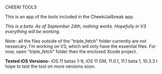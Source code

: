 CHEEKI TOOLS

This is an app of the tools included in the CheekiJailbreak app. 

*This is a beta. As of September 24th, nothing works. Hopefully in V3 everything will be working.*

Note- all the files outside of the "triple_fetch" folder currently are not nessecary. I'm working on V3, which will only have the essential files. For now, open "triple_fetch" folder then the enclosed Xcode project.

**Tested iOS Versions-**
iOS 11 betas 1-9, iOS 11 GM, 11.0.1, 11.1 beta 1, 10.3.3
I hope to test the tool on more versions soon.
